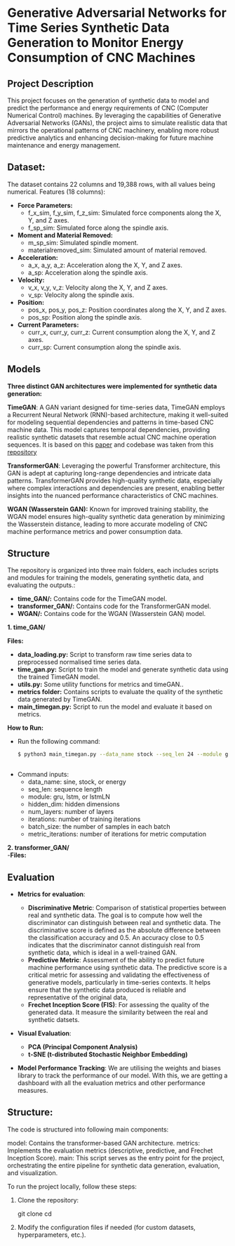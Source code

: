 # Generative Adversarial Networks for Time Series Synthetic Data Generation to Monitor Energy Consumption of CNC Machines

## Project Description
This project focuses on the generation of synthetic data to model and predict the performance and energy requirements of CNC (Computer Numerical Control) machines. By leveraging the capabilities of Generative Adversarial Networks (GANs), the project aims to simulate realistic data that mirrors the operational patterns of CNC machinery, enabling more robust predictive analytics and enhancing decision-making for future machine maintenance and energy management.

## Dataset:
The dataset contains 22 columns and 19,388 rows, with all values being numerical.
Features (18 columns):

- **Force Parameters:**
  - f_x_sim, f_y_sim, f_z_sim: Simulated force components along the X, Y, and Z axes.  
  - f_sp_sim: Simulated force along the spindle axis.  
- **Moment and Material Removed:**  
  - m_sp_sim: Simulated spindle moment.  
  - materialremoved_sim: Simulated amount of material removed.  
- **Acceleration:**  
  - a_x, a_y, a_z: Acceleration along the X, Y, and Z axes.  
  - a_sp: Acceleration along the spindle axis.  
- **Velocity:**  
  - v_x, v_y, v_z: Velocity along the X, Y, and Z axes.  
  - v_sp: Velocity along the spindle axis.  
- **Position:**  
  - pos_x, pos_y, pos_z: Position coordinates along the X, Y, and Z axes.  
  - pos_sp: Position along the spindle axis.  
- **Current Parameters:**  
  - curr_x, curr_y, curr_z: Current consumption along the X, Y, and Z axes.  
  - curr_sp: Current consumption along the spindle axis.

## Models
**Three distinct GAN architectures were implemented for synthetic data generation:**

**TimeGAN**: A GAN variant designed for time-series data, TimeGAN employs a Recurrent Neural Network (RNN)-based architecture, making it well-suited for modeling sequential dependencies and patterns in time-based CNC machine data. This model captures temporal dependencies, providing realistic synthetic datasets that resemble actual CNC machine operation sequences. It is based on this [paper](https://papers.nips.cc/paper_files/paper/2019/hash/c9efe5f26cd17ba6216bbe2a7d26d490-Abstract.html) and codebase was taken from this [repository](https://github.com/jsyoon0823/TimeGAN/tree/master)

**TransformerGAN**: Leveraging the powerful Transformer architecture, this GAN is adept at capturing long-range dependencies and intricate data patterns. TransformerGAN provides high-quality synthetic data, especially where complex interactions and dependencies are present, enabling better insights into the nuanced performance characteristics of CNC machines.

**WGAN (Wasserstein GAN):** Known for improved training stability, the WGAN model ensures high-quality synthetic data generation by minimizing the Wasserstein distance, leading to more accurate modeling of CNC machine performance metrics and power consumption data.

## Structure
The repository is organized into three main folders, each includes scripts and modules for training the models, generating synthetic data, and evaluating the outputs.:

  - **time_GAN/:** Contains code for the TimeGAN model.
  - **transformer_GAN/:** Contains code for the TransformerGAN model.
  - **WGAN/:** Contains code for the WGAN (Wasserstein GAN) model.
    

**1. time_GAN/**  

**Files:**
  - **data_loading.py:** Script to transform raw time series data to preprocessed normalised time series data.
  - **time_gan.py:** Script to train the model and generate synthetic data using the trained TimeGAN model.
  - **utils.py:** Some utility functions for metrics and timeGAN..
  - **metrics folder:** Contains scripts to evaluate the quality of the synthetic data generated by TimeGAN.
  - **main_timegan.py:** Script to run the model and evaluate it based on metrics.

**How to Run:**
  - Run the following command:
    ```bash
    $ python3 main_timegan.py --data_name stock --seq_len 24 --module gru --hidden_dim 24 --num_layer 3 --iteration 50000 --batch_size 128 --metric_iteration 10 ```
  
  - Command inputs:
    - data_name: sine, stock, or energy
    - seq_len: sequence length
    - module: gru, lstm, or lstmLN
    - hidden_dim: hidden dimensions
    - num_layers: number of layers
    - iterations: number of training iterations
    - batch_size: the number of samples in each batch
    - metric_iterations: number of iterations for metric computation

**2. transformer_GAN/**  
-**Files:**


## Evaluation
- **Metrics for evaluation**:
  - **Discriminative Metric**: Comparison of statistical properties between real and synthetic data. The goal is to compute  how well the discriminator can distinguish between real and synthetic data. The discriminative score is defined as the absolute difference between the classification accuracy and 0.5. An accuracy close to 0.5 indicates that the discriminator cannot distinguish real from synthetic data, which is ideal in a well-trained GAN.
  - **Predictive Metric**: Assessment of the ability to predict future machine performance using synthetic data. The predictive score is a critical metric for assessing and validating the effectiveness of generative models, particularly in time-series contexts. It helps ensure that the synthetic data produced is reliable and representative of the original data,
  - **Frechet Inception Score (FIS)**: For assessing the quality of the generated data. It measure the similarity between the real and synthetic datsets.

- **Visual Evaluation**:
  - **PCA (Principal Component Analysis)**
  - **t-SNE (t-distributed Stochastic Neighbor Embedding)**

- **Model Performance Tracking**: We are utilising the weights and biases library to track the performance of our model. With this, we are getting a dashboard with all the evaluation metrics and other performance measures.

## Structure:

The code is structured into following main components:

model: Contains the transformer-based GAN architecture.
metrics: Implements the evaluation metrics (descriptive, predictive, and Frechet Inception Score).
main: This script serves as the entry point for the project, orchestrating the entire pipeline for synthetic data generation, evaluation, and visualization.


To run the project locally, follow these steps:

1. Clone the repository:
   
   git clone <repository-url>
   cd <project-folder>

2. Modify the configuration files if needed (for custom datasets, hyperparameters, etc.).
